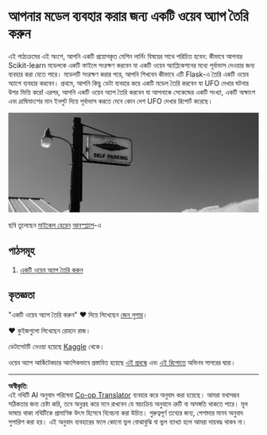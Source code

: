 <!--
CO_OP_TRANSLATOR_METADATA:
{
  "original_hash": "9836ff53cfef716ddfd70e06c5f43436",
  "translation_date": "2025-08-29T21:34:15+00:00",
  "source_file": "3-Web-App/README.md",
  "language_code": "bn"
}
-->
# আপনার মডেল ব্যবহার করার জন্য একটি ওয়েব অ্যাপ তৈরি করুন

এই পাঠ্যক্রমের এই অংশে, আপনি একটি প্রয়োগকৃত মেশিন লার্নিং বিষয়ের সাথে পরিচিত হবেন: কীভাবে আপনার Scikit-learn মডেলকে একটি ফাইলে সংরক্ষণ করবেন যা একটি ওয়েব অ্যাপ্লিকেশনের মধ্যে পূর্বাভাস দেওয়ার জন্য ব্যবহার করা যেতে পারে। মডেলটি সংরক্ষণ করার পরে, আপনি শিখবেন কীভাবে এটি Flask-এ তৈরি একটি ওয়েব অ্যাপে ব্যবহার করবেন। প্রথমে, আপনি কিছু ডেটা ব্যবহার করে একটি মডেল তৈরি করবেন যা UFO দেখার ঘটনার উপর ভিত্তি করে! এরপর, আপনি একটি ওয়েব অ্যাপ তৈরি করবেন যা আপনাকে সেকেন্ডের একটি সংখ্যা, একটি অক্ষাংশ এবং দ্রাঘিমাংশের মান ইনপুট দিয়ে পূর্বাভাস করতে দেবে কোন দেশ UFO দেখার রিপোর্ট করেছে।

![UFO পার্কিং](../../../translated_images/ufo.9e787f5161da9d4d1dafc537e1da09be8210f2ee996cb638aa5cee1d92867a04.bn.jpg)

ছবি তুলেছেন <a href="https://unsplash.com/@mdherren?utm_source=unsplash&utm_medium=referral&utm_content=creditCopyText">মাইকেল হেরেন</a> <a href="https://unsplash.com/s/photos/ufo?utm_source=unsplash&utm_medium=referral&utm_content=creditCopyText">আনস্প্ল্যাশ</a>-এ

## পাঠসমূহ

1. [একটি ওয়েব অ্যাপ তৈরি করুন](1-Web-App/README.md)

## কৃতজ্ঞতা

"একটি ওয়েব অ্যাপ তৈরি করুন" ♥️ দিয়ে লিখেছেন [জেন লুপার](https://twitter.com/jenlooper)।

♥️ কুইজগুলো লিখেছেন রোহান রাজ।

ডেটাসেটটি নেওয়া হয়েছে [Kaggle](https://www.kaggle.com/NUFORC/ufo-sightings) থেকে।

ওয়েব অ্যাপ আর্কিটেকচার আংশিকভাবে প্রস্তাবিত হয়েছে [এই প্রবন্ধে](https://towardsdatascience.com/how-to-easily-deploy-machine-learning-models-using-flask-b95af8fe34d4) এবং [এই রিপোতে](https://github.com/abhinavsagar/machine-learning-deployment) অভিনব সাগরের দ্বারা।

---

**অস্বীকৃতি**:  
এই নথিটি AI অনুবাদ পরিষেবা [Co-op Translator](https://github.com/Azure/co-op-translator) ব্যবহার করে অনুবাদ করা হয়েছে। আমরা যথাসম্ভব সঠিকতার জন্য চেষ্টা করি, তবে অনুগ্রহ করে মনে রাখবেন যে স্বয়ংক্রিয় অনুবাদে ত্রুটি বা অসঙ্গতি থাকতে পারে। মূল ভাষায় থাকা নথিটিকে প্রামাণিক উৎস হিসেবে বিবেচনা করা উচিত। গুরুত্বপূর্ণ তথ্যের জন্য, পেশাদার মানব অনুবাদ সুপারিশ করা হয়। এই অনুবাদ ব্যবহারের ফলে কোনো ভুল বোঝাবুঝি বা ভুল ব্যাখ্যা হলে আমরা দায়বদ্ধ থাকব না।